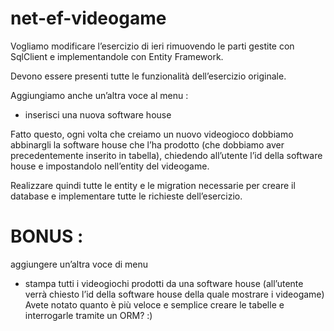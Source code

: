 # net-ef-videogame

Vogliamo modificare l’esercizio di ieri rimuovendo le parti gestite con SqlClient e implementandole con Entity Framework.

Devono essere presenti tutte le funzionalità dell’esercizio originale.

Aggiungiamo anche un’altra voce al menu :
- inserisci una nuova software house

Fatto questo, ogni volta che creiamo un nuovo videogioco dobbiamo abbinargli la software house che l’ha prodotto (che dobbiamo aver precedentemente inserito in tabella), chiedendo all’utente l’id della software house e impostandolo nell’entity del videogame.

Realizzare quindi tutte le entity e le migration necessarie per creare il database e implementare tutte le richieste dell’esercizio.

# BONUS :
aggiungere un’altra voce di menu
- stampa tutti i videogiochi prodotti da una software house (all’utente verrà chiesto l’id della software house della quale mostrare i videogame)
Avete notato quanto è più veloce e semplice creare le tabelle e interrogarle tramite un ORM? :)
